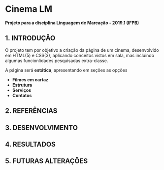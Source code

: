 # Cinema LM
**Projeto para a disciplina Linguagem de Marcação - 2019.1 (IFPB)**

## 1.	INTRODUÇÃO
O projeto tem por objetivo a criação da página de um cinema, desenvolvido em HTML(5) e CSS(3), aplicando conceitos vistos em sala, mas incluindo algumas funcionlidades pesquisadas extra-classe.

A página será **estática**, apresentando em seções as opções
- **Filmes em cartaz**
- **Estrutura**
- **Serviços**
- **Contatos**

## 2.	REFERÊNCIAS
## 3.	DESENVOLVIMENTO
## 4.	RESULTADOS
## 5.	FUTURAS ALTERAÇÕES
